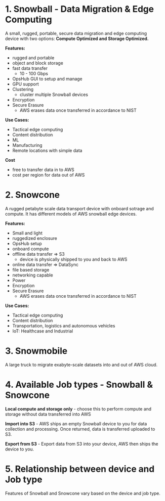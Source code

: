 
# 1. Snowball - Data Migration & Edge Computing

A small, rugged, portable, secure data migration and edge computing device with two options: **Compute Optimized and Storage Optimized.**

  

**Features:**

- rugged and portable
- object and block storage
- fast data transfer
    - 10 - 100 Gbps
- OpsHub GUI to setup and manage
- GPU support
- Clustering
    - cluster multiple Snowball devices
- Encryption
- Secure Erasure
    - AWS erases data once transferred in accordance to NIST

**Use Cases:**

- Tactical edge computing
- Content distribution
- ML
- Manufacturing
- Remote locations with simple data

**Cost**

- free to transfer data in to AWS
- cost per region for data out of AWS

# 2. Snowcone

A rugged petabyte scale data transport device with onboard sotrage and compute. It has different models of AWS snowball edge devices.

**Features:**

- Small and light
- ruggedized enclosure
- OpsHub setup
- onboard compute
- offline data transfer ⇒ S3
    - device is physically shipped to you and back to AWS
- online data transfer ⇒ DataSync
- file based storage
- networking capable
- Power
- Encryption
- Secure Erasure
    - AWS erases data once transferred in accordance to NIST

**Use Cases:**

- Tactical edge computing
- Content distribution
- Transportation, logistics and autonomous vehicles
- IoT: Healthcase and Industrial

# 3. Snowmobile

A large truck to migrate exabyte-scale datasets into and out of AWS cloud.

  

# 4. Available Job types - Snowball & Snowcone

**Local compute and storage only** - choose this to perform compute and storage without data transferred into AWS

**Import into S3** - AWS ships an empty Snowball device to you for data collection and processing. Once returned, data is transferred uploaded to S3.

**Export from S3** - Export data from S3 into your device, AWS then ships the device to you.


# 5. Relationship between device and Job type

Features of Snowball and Snowcone vary based on the device and job type.

